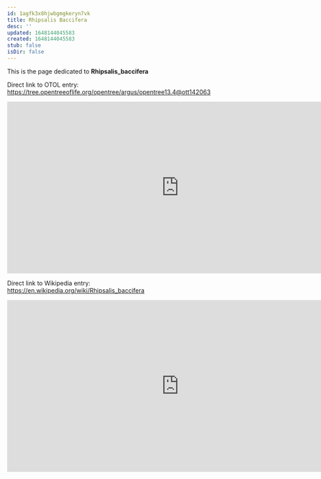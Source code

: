 ```yaml
---
id: 1agfk3x8hjwbgmgkeryn7vk
title: Rhipsalis Baccifera
desc: ''
updated: 1648144045583
created: 1648144045583
stub: false
isDir: false
---
```

This is the page dedicated to **Rhipsalis_baccifera**


Direct link to OTOL entry: https://tree.opentreeoflife.org/opentree/argus/opentree13.4@ott142063



<html>
    <body>
    <iframe src="https://tree.opentreeoflife.org/opentree/argus/opentree13.4@ott142063"
    width="800" height="400" frameborder="0" allowfullscreen> </iframe>
    </body>
</html>
    


Direct link to Wikipedia entry: https://en.wikipedia.org/wiki/Rhipsalis_baccifera



<html>
    <body>
    <iframe src="https://en.wikipedia.org/wiki/Rhipsalis_baccifera"
    width="800" height="400" frameborder="0" allowfullscreen> </iframe>
    </body>
</html>
    
